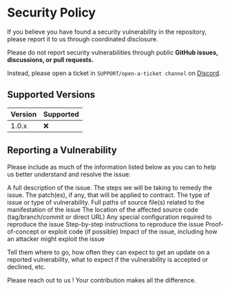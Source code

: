 # Security Policy

If you believe you have found a security vulnerability in the repository, please report it to us through coordinated disclosure.

Please do not report security vulnerabilities through public **GitHub issues, discussions, or pull requests.**

Instead, please open a ticket in ``SUPPORT/open-a-ticket channel`` on [Discord](https://discord.gg/B6uDmm7hvC).


## Supported Versions


| Version | Supported          |
| ------- | ------------------ |
| 1.0.x   | :x: |

## Reporting a Vulnerability

Please include as much of the information listed below as you can to help us better understand and resolve the issue:

A full description of the issue.
The steps we will be taking to remedy the issue.
The patch(es), if any, that will be applied to contract.
The type of issue or type of vulnerability.
Full paths of source file(s) related to the manifestation of the issue
The location of the affected source code (tag/branch/commit or direct URL)
Any special configuration required to reproduce the issue
Step-by-step instructions to reproduce the issue
Proof-of-concept or exploit code (if possible)
Impact of the issue, including how an attacker might exploit the issue

Tell them where to go, how often they can expect to get an update on a
reported vulnerability, what to expect if the vulnerability is accepted or
declined, etc.

Please reach out to us ! Your contribution makes all the difference.
